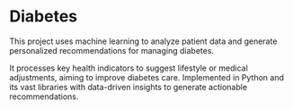 # Diabetes
This project uses machine learning to analyze patient data and generate personalized recommendations for managing diabetes.

It processes key health indicators to suggest lifestyle or medical adjustments, aiming to improve diabetes care. 
Implemented in Python and its vast libraries with data-driven insights to generate actionable recommendations.
